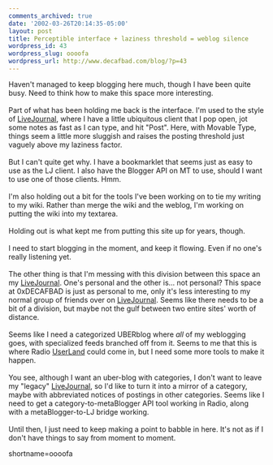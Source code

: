 ```yaml
---
comments_archived: true
date: '2002-03-26T20:14:35-05:00'
layout: post
title: Perceptible interface + laziness threshold = weblog silence
wordpress_id: 43
wordpress_slug: oooofa
wordpress_url: http://www.decafbad.com/blog/?p=43
---
```

Haven't managed to keep blogging here much, though I have been quite busy.  Need to think how to make this space more interesting.
<br /><br />
Part of what has been holding me back is the interface.  I'm used to the style of <a href="http://www.decafbad.com/twiki/bin/view/Main/LiveJournal">LiveJournal</a>, where I have a little ubiquitous client that I pop open, jot some notes as fast as I can type, and hit "Post".  Here, with Movable Type, things seem a little more sluggish and raises the posting threshold just vaguely above my laziness factor.
<br /><br />
But I can't quite get why.  I have a bookmarklet that seems just as easy to use as the LJ client.  I also have the Blogger API on MT to use, should I want to use one of those clients.  Hmm.
<br /><br />
I'm also holding out a bit for the tools I've been working on to tie my writing to my wiki.  Rather than merge the wiki and the weblog, I'm working on putting the wiki into my textarea.
<br /><br />
Holding out is what kept me from putting this site up for years, though.
<br /><br />
I need to start blogging in the moment, and keep it flowing.  Even if no one's really listening yet.
<br /><br />
The other thing is that I'm messing with this division between this space an my <a href="http://www.decafbad.com/twiki/bin/view/Main/LiveJournal">LiveJournal</a>.  One's personal and the other is...  not personal?  This space at 0xDECAFBAD is just as personal to me, only it's less interesting to my normal group of friends over on <a href="http://www.decafbad.com/twiki/bin/view/Main/LiveJournal">LiveJournal</a>.  Seems like there needs to be a bit of a division, but maybe not the gulf between two entire sites' worth of distance.
<br /><br />
Seems like I need a categorized UBERblog where <i>all</i> of my weblogging goes, with specialized feeds branched off from it.  Seems to me that this is where Radio <a href="http://www.decafbad.com/twiki/bin/view/Main/UserLand">UserLand</a> could come in, but I need some more tools to make it happen.
<br /><br />
You see, although I want an uber-blog with categories, I don't want to leave my "legacy" <a href="http://www.decafbad.com/twiki/bin/view/Main/LiveJournal">LiveJournal</a>, so I'd like to turn it into a mirror of a category, maybe with abbreviated notices of postings in other categories.  Seems like I need to get a category-to-metaBlogger API tool working in Radio, along with a metaBlogger-to-LJ bridge working.
<br /><br />
Until then, I just need to keep making a point to babble in here.  It's not as if I don't have things to say from moment to moment.
<!--more-->
shortname=oooofa
